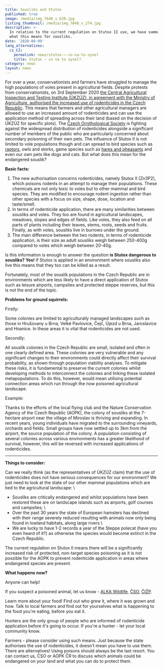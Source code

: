 ```yaml
---
title: Sousliks and Stutox
published: true
image: /media/img_7648_v_620.jpg
listing_thumbnail: /media/img_7648_v_274.jpg
description: >-
  In relation to the current regulation on Stutox II use, we have summarised
  what this means for sousliks.
date: '2020-09-09'
lang_alternatives:
  cs_CZ:
    permalink: news/stutox-–-co-na-to-sysel
    title: Stutox – co na to sysel?
category: news
layout: news
---
```

For over a year, conservationists and farmers have struggled to manage the high populations of voles present in agricultural fields. Despite protests from conservationists, on 3rd September 2020 [the Central Agricultural Inspection and Testing Institute (ÚKZÚZ), in agreement with the Ministry of Agriculture, authorised the increased use of rodenticides in the Czech Republic](http://eagri.cz/public/web/ukzuz/tiskovy-servis/tiskove-zpravy/x2020_mimoradne-pouziti-pripravku-hrabos.html). This means that farmers and other agricultural managers are allowed to use an increased amount of rodenticides and can use the application method of spreading across their land (based on the decision of ÚKZÚZ for specific plots). The [Czech Ornithological Society](https://www.birdlife.cz/zemedelci-mohou-opet-pouzivat-jed-stutox/) is fighting against the widespread distribution of rodenticides alongside a significant number of members of the public who are particularly concerned about secondary poisoning of their own pets. The influence of Stutox II is not limited to vole populations though and can spread to bird species such as [raptors](https://www.birdlife.cz/kane-se-otravila-stutoxem/), owls and storks, game species such as [hares and pheasants](https://www.irozhlas.cz/zpravy-domov/hubeni-morava-brno-turany-slapanice-zatcany-zajici-testy-jed-stutox-hrabos_1908151551_mpr) and even our own pets like dogs and cats. But what does this mean for the endangered souslik?

**Basic facts:**

1. The new authorisation concerns rodenticides, namely Stutox II (Zn3P2), which poisons rodents in an attempt to manage their populations. These chemicals are not only toxic to voles but to other mammal and bird species. They are modified to encourage rodent ingestion rather than other species with a focus on size, shape, dose, location and taste/smell.
2. In terms of rodenticide application, there are many similarities between sousliks and voles. They too are found in agricultural landscapes, meadows, slopes and edges of fields. Like voles, they also feed on all parts of plants including their leaves, stems, roots, seeds and fruits. Finally, as with voles, sousliks live in burrows under the ground.
3. The main difference between the two rodents, in terms of rodenticide application, is their size as adult sousliks weigh between 250-400g compared to voles which weigh between 20-40g.

Is this information is enough to answer the question **is Stutox dangerous to sousliks? Yes!** If Stutox is applied in an environment where sousliks also live this means that they too can be killed as a result. 

Fortunately, most of the souslik populations in the Czech Republic are in environments which are less likely to have a direct application of Stutox such as leisure airports, campsites and protected steppe reserves, but this is not the end of the topic.

**Problems for ground squirrels:**

Firstly:

Some colonies are limited to agriculturally managed landscapes such as those in Hrušovany u Brna, Velké Pavlovice, Čejč, Újezd u Brna, Jaroslavice and Hnanice. In these areas it is vital that rodenticides are not used.

Secondly:

All souslik colonies in the Czech Republic are small, isolated and often in one clearly defined area. These colonies are very vulnerable and any significant changes to their environments could directly affect their survival probability, as shown through population viability analyses. To mitigate these risks, it is fundamental to preserve the current colonies whilst developing methods to interconnect the colonies and linking these isolated metapopulations. To do this, however, would mean utilising potential connection areas which run through the now poisoned agricultural landscape.

Example:

Thanks to the efforts of the local flying club and the Nature Conservation Agency of the Czech Republic (AOPK), the colony of sousliks at the 7-hectare airport near the village of Miroslav is thriving and expanding. In recent years, young individuals have migrated to the surrounding vineyards, orchards and fields. Small groups have now settled up to 3km from the  airport, the source population of the colony. A population consisting of several colonies across various environments has a greater likelihood of survival, however, this will be reversed with increased applications of rodenticides.

- - -

**Things to consider:**

Can we really think (as the representatives of ÚKZÚZ claim) that the use of rodenticides does not have serious consequences for our environment? We just need to look at the state of our other mammal populations which are tied to the agricultural landscape: \
- Sousliks are critically endangered and whilst populations have been restored these are on landscape islands such as airports, golf courses and campsites; \
- Over the past 30 years the state of European hamsters has declined with their range severely reduced resulting with animals now only being found in lowland habitats, along large rivers \
- We are lucky to have 1-2 records a year of the Steppe polecat (have you even heard of it?) as otherwise the species would become extinct in the Czech Republic.

The current regulation on Stutox II means there will be a significantly increased risk of protected, non-target species poisoning as it is not possible for the AOPK to prevent rodenticide application in areas where endangered species are present.

**What happens now?**

Anyone can help!

If you suspect a poisoned animal, let us know - [ALKA Wildlife](https://en.alkawildlife.eu/about-us/contacts), [ČSO](https://www.birdlife.cz/), [ČIŽP](www.cizp.cz).

Learn more about your food! Find out who grew it, where it was grown and how. Talk to local farmers and find out for yourselves what is happening to the food you're eating, before you eat it.

Hunters are the only group of people who are informed of rodenticide application before it's going to occur. If you're a hunter - let your local community know.

Farmers - please consider using such means. Just because the state authorises the use of rodenticides, it doesn't mean you have to use them. There are alternatives! Using poisons should always be the last resort. You can contact us, ČSO or AOPK ČR to discuss which animals could be endangered on your land and what you can do to protect them.
